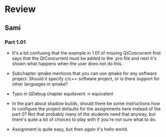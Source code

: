 # Review

## Sami

### Part 1.01

- It's a bit confusing that the example in 1.01 of missing QtConcurrent first says that the QtConcurrent must be added to the .pro file and next it's shown what happens when the user does not do this.

- Subchapter qmake mentions that you can use qmake for any software project. Should it specify c/c++ software project, or is there support for other languages in qmake? 

- Typo in QDebug chapter equilavent -> equivalent

- In the part about shadow builds, should there be some instructions how to configure the project defaults for the assignments here instead of the part 0? Not that probably many of the students need that anyway, but there's quite a lot of choices to play with if you're not sure what to do.

- Assignment is quite easy, but then again it's hello world.
